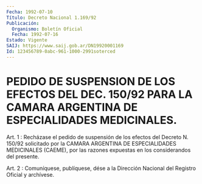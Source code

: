 ```yaml
---
Fecha: 1992-07-10
Título: Decreto Nacional 1.169/92
Publicación:
  Organismo: Boletín Oficial
  Fecha: 1992-07-16
Estado: Vigente
SAIJ: https://www.saij.gob.ar/DN19920001169
Id: 123456789-0abc-961-1000-2991soterced
---
```

# PEDIDO DE SUSPENSION DE LOS EFECTOS DEL DEC. 150/92 PARA LA CAMARA ARGENTINA DE ESPECIALIDADES MEDICINALES.

<a id="1"></a>
Art.  1 : Recházase el pedido de suspensión de los efectos del Decreto N. 150/92 solicitado por la CAMARA ARGENTINA DE ESPECIALIDADES  MEDICINALES  (CAEME),  por las razones expuestas en los considerandos del presente.

<a id="2"></a>
Art. 2 : Comuníquese, publíquese, dése a la Dirección Nacional del Registro Oficial y archívese.